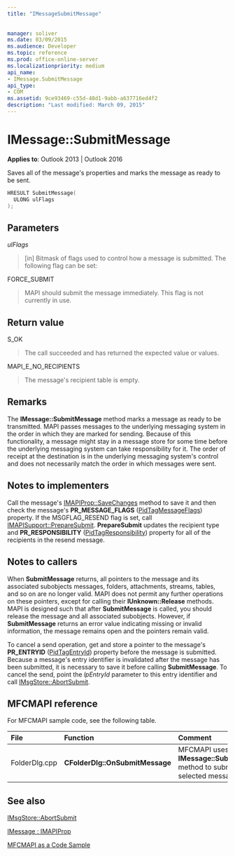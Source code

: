 ```yaml
---
title: "IMessageSubmitMessage"
 
 
manager: soliver
ms.date: 03/09/2015
ms.audience: Developer
ms.topic: reference
ms.prod: office-online-server
ms.localizationpriority: medium
api_name:
- IMessage.SubmitMessage
api_type:
- COM
ms.assetid: 9ce93469-c55d-48d1-9abb-a637716ed4f2
description: "Last modified: March 09, 2015"
---
```


# IMessage::SubmitMessage

  
  
**Applies to**: Outlook 2013 | Outlook 2016 
  
Saves all of the message's properties and marks the message as ready to be sent.
  
```cpp
HRESULT SubmitMessage(
  ULONG ulFlags
);
```

## Parameters

 _ulFlags_
  
> [in] Bitmask of flags used to control how a message is submitted. The following flag can be set:
    
FORCE_SUBMIT 
  
> MAPI should submit the message immediately. This flag is not currently in use.
    
## Return value

S_OK 
  
> The call succeeded and has returned the expected value or values.
    
MAPI_E_NO_RECIPIENTS 
  
> The message's recipient table is empty.
    
## Remarks

The **IMessage::SubmitMessage** method marks a message as ready to be transmitted. MAPI passes messages to the underlying messaging system in the order in which they are marked for sending. Because of this functionality, a message might stay in a message store for some time before the underlying messaging system can take responsibility for it. The order of receipt at the destination is in the underlying messaging system's control and does not necessarily match the order in which messages were sent. 
  
## Notes to implementers

Call the message's [IMAPIProp::SaveChanges](imapiprop-savechanges.md) method to save it and then check the message's **PR_MESSAGE_FLAGS** ([PidTagMessageFlags](pidtagmessageflags-canonical-property.md)) property. If the MSGFLAG_RESEND flag is set, call [IMAPISupport::PrepareSubmit](imapisupport-preparesubmit.md). **PrepareSubmit** updates the recipient type and **PR_RESPONSIBILITY** ([PidTagResponsibility](pidtagresponsibility-canonical-property.md)) property for all of the recipients in the resend message.
  
## Notes to callers

When **SubmitMessage** returns, all pointers to the message and its associated subobjects messages, folders, attachments, streams, tables, and so on are no longer valid. MAPI does not permit any further operations on these pointers, except for calling their **IUnknown::Release** methods. MAPI is designed such that after **SubmitMessage** is called, you should release the message and all associated subobjects. However, if **SubmitMessage** returns an error value indicating missing or invalid information, the message remains open and the pointers remain valid. 
  
To cancel a send operation, get and store a pointer to the message's **PR_ENTRYID** ([PidTagEntryId](pidtagentryid-canonical-property.md)) property before the message is submitted. Because a message's entry identifier is invalidated after the message has been submitted, it is necessary to save it before calling **SubmitMessage**. To cancel the send, point the  _lpEntryId_ parameter to this entry identifier and call [IMsgStore::AbortSubmit](imsgstore-abortsubmit.md).
  
## MFCMAPI reference

For MFCMAPI sample code, see the following table.
  
|**File**|**Function**|**Comment**|
|:-----|:-----|:-----|
|FolderDlg.cpp  <br/> |**CFolderDlg::OnSubmitMessage** <br/> |MFCMAPI uses the **IMessage::SubmitMessage** method to submit the selected message. |
   
## See also



[IMsgStore::AbortSubmit](imsgstore-abortsubmit.md)
  
[IMessage : IMAPIProp](imessageimapiprop.md)


[MFCMAPI as a Code Sample](mfcmapi-as-a-code-sample.md)

